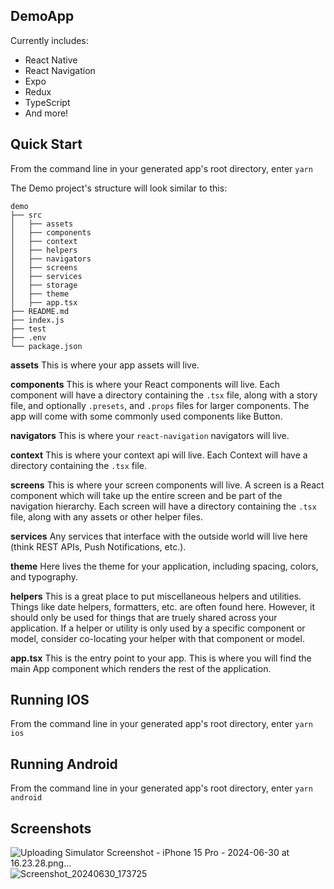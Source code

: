 ## DemoApp

Currently includes:

- React Native
- React Navigation
- Expo
- Redux
- TypeScript
- And more!

## Quick Start

From the command line in your generated app's root directory, enter `yarn`

The Demo project's structure will look similar to this:

```
demo
├── src
│   ├── assets
│   ├── components
│   ├── context
│   ├── helpers
│   ├── navigators
│   ├── screens
│   ├── services
│   ├── storage
│   ├── theme
│   ├── app.tsx
├── README.md
├── index.js
├── test
├── .env
└── package.json

```

**assets**
This is where your app assets will live.

**components**
This is where your React components will live. Each component will have a directory containing the `.tsx` file, along with a story file, and optionally `.presets`, and `.props` files for larger components. The app will come with some commonly used components like Button.

**navigators**
This is where your `react-navigation` navigators will live.

**context**
This is where your context api will live. Each Context will have a directory containing the `.tsx` file.

**screens**
This is where your screen components will live. A screen is a React component which will take up the entire screen and be part of the navigation hierarchy. Each screen will have a directory containing the `.tsx` file, along with any assets or other helper files.

**services**
Any services that interface with the outside world will live here (think REST APIs, Push Notifications, etc.).

**theme**
Here lives the theme for your application, including spacing, colors, and typography.

**helpers**
This is a great place to put miscellaneous helpers and utilities. Things like date helpers, formatters, etc. are often found here. However, it should only be used for things that are truely shared across your application. If a helper or utility is only used by a specific component or model, consider co-locating your helper with that component or model.

**app.tsx** This is the entry point to your app. This is where you will find the main App component which renders the rest of the application.

## Running IOS

From the command line in your generated app's root directory, enter `yarn ios`

## Running Android

From the command line in your generated app's root directory, enter `yarn android`

## Screenshots

![Uploading Simulator Screenshot - iPhone 15 Pro - 2024-06-30 at 16.23.28.png…]()
![Screenshot_20240630_173725](https://github.com/nttung291/demo/assets/29893869/b32b9ddb-bdd2-4b08-8566-98113e601359)


